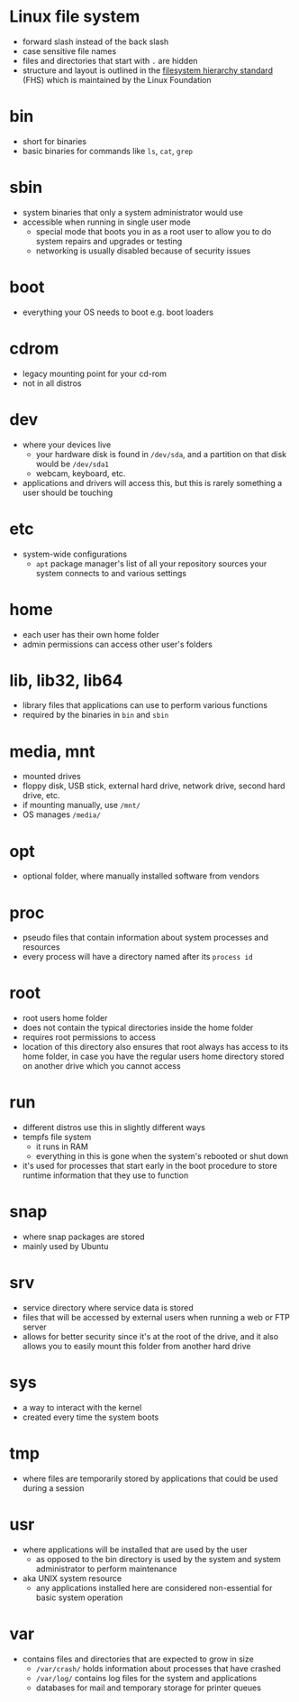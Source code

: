 # Linux file system

* forward slash instead of the back slash
* case sensitive file names
* files and directories that start with `.` are hidden
* structure and layout is outlined in the [filesystem hierarchy standard](https://en.wikipedia.org/wiki/Filesystem_Hierarchy_Standard) (FHS) which is maintained by the Linux Foundation

# bin 
* short for binaries
* basic binaries for commands like `ls`, `cat`, `grep`

# sbin
* system binaries that only a system administrator would use
* accessible when running in single user mode
  * special mode that boots you in as a root user to allow you to do system repairs and upgrades or testing 
  * networking is usually disabled because of security issues

# boot
* everything your OS needs to boot e.g. boot loaders

# cdrom
* legacy mounting point for your cd-rom
* not in all distros

# dev
* where your devices live
  * your hardware disk is found in `/dev/sda`, and a partition on that disk would be `/dev/sda1`
  * webcam, keyboard, etc.
* applications and drivers will access this, but this is rarely something a user should be touching

# etc
* system-wide configurations
  * `apt` package manager's list of all your repository sources your system connects to and various settings 
  
# home
* each user has their own home folder 
* admin permissions can access other user's folders

# lib, lib32, lib64
* library files that applications can use to perform various functions
* required by the binaries in `bin` and `sbin`

# media, mnt
*  mounted drives
  * floppy disk, USB stick, external hard drive, network drive, second hard drive, etc.
* if mounting manually, use `/mnt/`
* OS manages `/media/`

# opt
* optional folder, where manually installed software from vendors

# proc
* pseudo files that contain information about system processes and resources
* every process will have a directory named after its `process id`

# root
* root users home folder
* does not contain the typical directories inside the home folder
* requires root permissions to access
* location of this directory also ensures that root always has access to its home folder, in case you have the regular users home directory stored on another drive which you cannot access

# run
* different distros use this in slightly different ways
* tempfs file system
  * it runs in RAM
  * everything in this is gone when the system's rebooted or shut down
* it's used for processes that start early in the boot procedure to store runtime information that they use to function 

# snap
* where snap packages are stored
* mainly used by Ubuntu

# srv
* service directory where service data is stored
* files that will be accessed by external users when running a web or FTP server
* allows for better security since it's at the root of the drive, and it also allows you to easily mount this folder from another hard drive

# sys
* a way to interact with the kernel
* created every time the system boots

# tmp
* where files are temporarily stored by applications that could be used during a session

# usr
* where applications will be installed that are used by the user
  * as opposed to the bin directory is used by the system and system administrator to perform maintenance
* aka UNIX system resource
  * any applications installed here are considered non-essential for basic system operation

# var
* contains files and directories that are expected to grow in size
  * `/var/crash/` holds information about processes that have crashed
  * `/var/log/` contains log files for the system and applications
  * databases for mail and temporary storage for printer queues